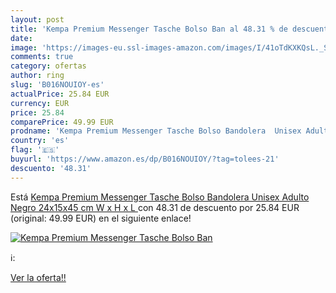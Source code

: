 ```yaml
---
layout: post
title: 'Kempa Premium Messenger Tasche Bolso Ban al 48.31 % de descuento'
date: 
image: 'https://images-eu.ssl-images-amazon.com/images/I/41oTdKXKQsL._SL200_.jpg'
comments: true
category: ofertas
author: ring
slug: 'B016NOUIOY-es'
actualPrice: 25.84 EUR
currency: EUR
price: 25.84
comparePrice: 49.99 EUR
prodname: 'Kempa Premium Messenger Tasche Bolso Bandolera  Unisex Adulto   Negro   24x15x45 cm  W x H x L '
country: 'es'
flag: '🇪🇸'
buyurl: 'https://www.amazon.es/dp/B016NOUIOY/?tag=tolees-21'
descuento: '48.31'
---
```


Está [Kempa Premium Messenger Tasche Bolso Bandolera  Unisex Adulto   Negro   24x15x45 cm  W x H x L ](https://www.amazon.es/dp/B016NOUIOY/?tag=tolees-21) con 48.31 de descuento por 25.84 EUR (original: 49.99 EUR) en el siguiente enlace!

[![Kempa Premium Messenger Tasche Bolso Ban](https://images-eu.ssl-images-amazon.com/images/I/41oTdKXKQsL._SL200_.jpg)](https://www.amazon.es/dp/B016NOUIOY/?tag=tolees-21)

ℹ️:


[Ver la oferta!!](https://www.amazon.es/dp/B016NOUIOY/?tag=tolees-21)
